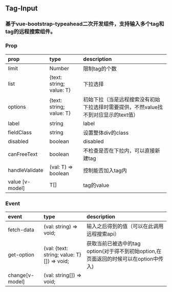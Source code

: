 ## Tag-Input
### 基于vue-bootstrap-typeahead二次开发组件，支持输入多个tag和tag的远程搜索组件。
### Prop
|  prop   | type  |  description |
| :----   | :----   | :----  |
| limit  | Number | 限制tag的个数 |
| list  | {text: string; value: T}<T> | 下拉选择 |
| options  | {text: string; value: T}<T> | 初始下拉（当是远程搜索没有初始下拉选择时需要提供，不然value找不到对应显示的text值） |
| label  | string | label |
| fieldClass  | string | 设置整体div的class |
| disabled  | boolean | disabled |
| canFreeText  | boolean | 不检查是否在下拉内，可以直接新建tag |
| handleValidate  | (val: T) => boolean | 控制能否加入tag内
| value [v-model] | T[] | tag的value

### Event
|  event   | type  |  description |
| :----   | :----   | :----  |
| fetch-data  | (val: string) => void; | 输入之后得到的值（可以在此调用远程搜索api） |
| get-option | (val: {text: string; value: T}<T>[]) => void; | 获取当前已被选中的tag option(对于得不到初始option,在页面返回的时候可以在option中传入) |
| change[v-model] | (val: string[]) => void; |  |
